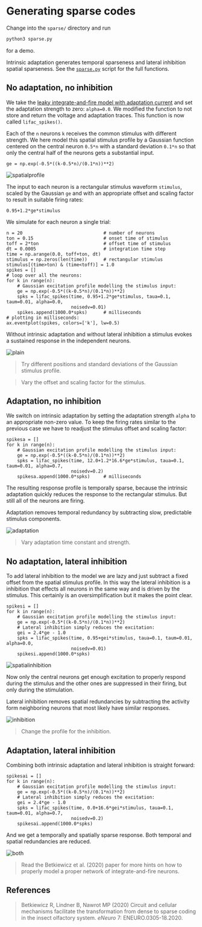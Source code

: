 # Generating sparse codes

Change into the `sparse/` directory and run
``` sh
python3 sparse.py
```
for a demo.

Intrinsic adaptation generates temporal sparseness and lateral
inhibition spatial sparseness. See the [`sparse.py`](sparse.py) script
for the full functions.


## No adaptation, no inhibition

We take the [leaky integrate-and-fire model with adaptation
current](../lifac/README.md#the-model) and set the adaptation strength
to zero: `alpha=0.0`. We modified the function to not store and return the voltage
and adaptation traces. This function is now called `lifac_spikes()`.

Each of the `n` neurons `k` receives the common stimulus with
different strength. We here model this spatial stimulus profile by a
Gaussian function centered on the central neuron `0.5*n` with a
standard deviation `0.1*n` so that only the central half of the
neurons gets a substantial input.
```
ge = np.exp(-0.5*((k-0.5*n)/(0.1*n))**2)
```

![spatialprofile](sparse-spatialprofile.png)

The input to each neuron is a rectangular stimulus waveform
`stimulus`, scaled by the Gaussian `ge` and with an appropriate offset
and scaling factor to result in suitable firing rates:
```
0.95+1.2*ge*stimulus
```

We simulate for each neuron a single trial:
```
n = 20                              # number of neurons
ton = 0.15                          # onset time of stimulus
toff = 2*ton                        # offset time of stimulus
dt = 0.0005                         # integration time step
time = np.arange(0.0, toff+ton, dt)
stimulus = np.zeros(len(time))      # rectangular stimulus
stimulus[(time>ton) & (time<toff)] = 1.0
spikes = []
# loop over all the neurons:
for k in range(n):
    # Gaussian excitation profile modelling the stimulus input:
    ge = np.exp(-0.5*((k-0.5*n)/(0.1*n))**2)
    spks = lifac_spikes(time, 0.95+1.2*ge*stimulus, taua=0.1, taum=0.01, alpha=0.0,
                        noisedv=0.01)
    spikes.append(1000.0*spks)      # milliseconds
# plotting in milliseconds:
ax.eventplot(spikes, colors=['k'], lw=0.5)
```

Without intrinsic adaptation and without lateral inhibition a stimulus
evokes a sustained response in the independent neurons. 

![plain](sparse-plain.png)

> Try different positions and standard deviations of the Gaussian stimulus profile.

> Vary the offset and scaling factor for the stimulus.


## Adaptation, no inhibition

We switch on intrinsic adaptation by setting the adaptation strength
`alpha` to an appropriate non-zero value. To keep the firing rates
similar to the previous case we have to readjust the stimulus offset
and scaling factor:

```
spikesa = []
for k in range(n):
    # Gaussian excitation profile modelling the stimulus input:
    ge = np.exp(-0.5*((k-0.5*n)/(0.1*n))**2)
    spks = lifac_spikes(time, 12.0+1.2*16.6*ge*stimulus, taua=0.1, taum=0.01, alpha=0.7,
                        noisedv=0.2)
    spikesa.append(1000.0*spks)     # milliseconds
```

The resulting response profile is temporally sparse, because the
intrinsic adaptation quickly reduces the response to the rectangular
stimulus. But still all of the neurons are firing.

Adaptation removes temporal redundancy by subtracting slow,
predictable stimulus components.

![adaptation](sparse-adaptation.png)

> Vary adaptation time constant and strength.


## No adaptation, lateral inhibition

To add lateral inhibition to the model we are lazy and just subtract a
fixed offset from the spatial stimulus profile. In this way the
lateral inhibition is a inhibition that effects all neurons in the
same way and is driven by the stimulus. This certainly is an
oversimplification but it makes the point clear.
```
spikesi = []
for k in range(n):
    # Gaussian excitation profile modelling the stimulus input:
    ge = np.exp(-0.5*((k-0.5*n)/(0.1*n))**2)
    # Lateral inhibition simply reduces the excitation:
    gei = 2.4*ge - 1.0
    spks = lifac_spikes(time, 0.95+gei*stimulus, taua=0.1, taum=0.01, alpha=0.0,
                        noisedv=0.01)
    spikesi.append(1000.0*spks)
```

![spatialinhibition](sparse-spatialinhibition.png)

Now only the central neurons get enough excitation to properly respond
during the stimulus and the other ones are suppressed in their firing,
but only during the stimulation.

Lateral inhibition removes spatial redundancies by subtracting the
activity form neighboring neurons that most likely have similar
responses.

![inhibition](sparse-inhibition.png)

> Change the profile for the inhibition.


## Adaptation, lateral inhibition

Combining both intrinsic adaptation and lateral inhibition is straight forward:
```
spikesai = []
for k in range(n):
    # Gaussian excitation profile modelling the stimulus input:
    ge = np.exp(-0.5*((k-0.5*n)/(0.1*n))**2)
    # Lateral inhibition simply reduces the excitation:
    gei = 2.4*ge - 1.0
    spks = lifac_spikes(time, 0.0+16.6*gei*stimulus, taua=0.1, taum=0.01, alpha=0.7,
                        noisedv=0.2)
    spikesai.append(1000.0*spks)
```

And we get a temporally and spatially sparse response. Both temporal
and spatial redundancies are reduced.

![both](sparse-both.png)

> Read the Betkiewicz et al. (2020) paper for more hints on how to
> properly model a proper network of integrate-and-fire neurons.


## References

> Betkiewicz R, Lindner B, Nawrot MP (2020) Circuit and cellular mechanisms facilitate the transformation from dense to sparse coding in the insect olfactory system. *eNeuro* 7: ENEURO.0305-18.2020.
